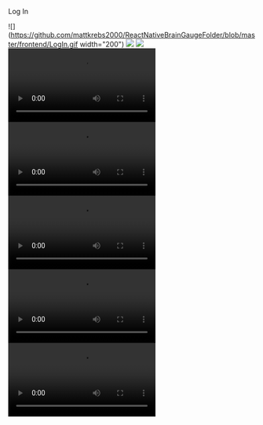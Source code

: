Log In

![](https://github.com/mattkrebs2000/ReactNativeBrainGaugeFolder/blob/master/frontend/LogIn.gif width="200")
![](https://github.com/mattkrebs2000/ReactNativeBrainGaugeFolder/blob/master/frontend/Onee.gif)
![](https://github.com/mattkrebs2000/ReactNativeBrainGaugeFolder/blob/master/frontend/Twoo.gif)
![](https://github.com/mattkrebs2000/ReactNativeBrainGaugeFolder/blob/master/frontend/Three.mp4)
![](https://github.com/mattkrebs2000/ReactNativeBrainGaugeFolder/blob/master/frontend/Four.mp4)
![](https://github.com/mattkrebs2000/ReactNativeBrainGaugeFolder/blob/master/frontend/Five.mp4)
![](https://github.com/mattkrebs2000/ReactNativeBrainGaugeFolder/blob/master/frontend/Six.mp4)
![](https://github.com/mattkrebs2000/ReactNativeBrainGaugeFolder/blob/master/frontend/Seven.mp4)


